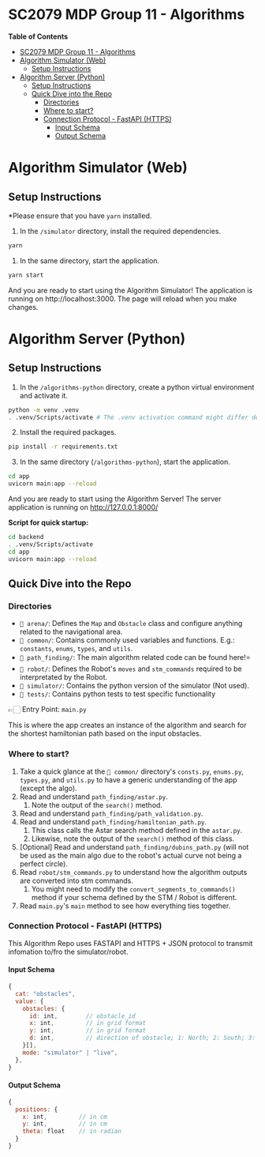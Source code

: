# SC2079 MDP Group 11 - Algorithms

**Table of Contents**

- [SC2079 MDP Group 11 - Algorithms](#sc2079-mdp-group-11---algorithms)
- [Algorithm Simulator (Web)](#algorithm-simulator-web)
  - [Setup Instructions](#setup-instructions)
- [Algorithm Server (Python)](#algorithm-server-python)
  - [Setup Instructions](#setup-instructions-1)
  - [Quick Dive into the Repo](#quick-dive-into-the-repo)
    - [Directories](#directories)
    - [Where to start?](#where-to-start)
    - [Connection Protocol - FastAPI (HTTPS)](#connection-protocol---fastapi-https)
      - [Input Schema](#input-schema)
      - [Output Schema](#output-schema)

# Algorithm Simulator (Web)

## Setup Instructions

\*Please ensure that you have `yarn` installed.

1. In the `/simulator` directory, install the required dependencies.

```bash
yarn
```

1. In the same directory, start the application.

```bash
yarn start
```

And you are ready to start using the Algorithm Simulator! The application is running on http://localhost:3000. The page will reload when you make changes.

# Algorithm Server (Python)

## Setup Instructions

1. In the `/algorithms-python` directory, create a python virtual environment and activate it.

```bash
python -m venv .venv
. .venv/Scripts/activate # The .venv activation command might differ depending on your operating system
```

2. Install the required packages.

```bash
pip install -r requirements.txt
```

3. In the same directory (`/algorithms-python`), start the application.

```bash
cd app
uvicorn main:app --reload
```

And you are ready to start using the Algorithm Server! The server application is running on http://127.0.0.1:8000/

**Script for quick startup:**

```bash
cd backend
. .venv/Scripts/activate
cd app
uvicorn main:app --reload
```

## Quick Dive into the Repo

### Directories

- `📁 arena/`: Defines the `Map` and `Obstacle` class and configure anything related to the navigational area.
- `📁 common/`: Contains commonly used variables and functions. E.g.: `constants`, `enums`, `types`, and `utils`.
- `📁 path_finding/`: The main algorithm related code can be found here!⭐
- `📁 robot/`: Defines the Robot's `moves` and `stm_commands` required to be interpretated by the Robot.
- `📁 simulator/`: Contains the python version of the simulator (Not used).
- `📁 tests/`: Contains python tests to test specific functionality

👉🏻 Entry Point: `main.py`

This is where the app creates an instance of the algorithm and search for the shortest hamiltonian path based on the input obstacles.

### Where to start?

1. Take a quick glance at the `📁 common/` directory's `consts.py`, `enums.py`, `types.py`, and `utils.py` to have a generic understanding of the app (except the algo).
2. Read and understand `path_finding/astar.py`.
   1. Note the output of the `search()` method.
3. Read and understand `path_finding/path_validation.py`.
4. Read and understand `path_finding/hamiltonian_path.py`.
   1. This class calls the Astar search method defined in the `astar.py`.
   2. Likewise, note the output of the `search()` method of this class.
5. [Optional] Read and understand `path_finding/dubins_path.py` (will not be used as the main algo due to the robot's actual curve not being a perfect circle).
6. Read `robot/stm_commands.py` to understand how the algorithm outputs are converted into stm commands.
   1. You might need to modify the `convert_segments_to_commands()` method if your schema defined by the STM / Robot is different.
7. Read `main.py`'s `main` method to see how everything ties together.

### Connection Protocol - FastAPI (HTTPS)

This Algorithm Repo uses FASTAPI and HTTPS + JSON protocol to transmit infomation to/fro the simulator/robot.

#### Input Schema

```javascript
{
  cat: "obstacles",
  value: {
    obstacles: {
      id: int,        // obstacle_id
      x: int,         // in grid format
      y: int,         // in grid format
      d: int,         // direction of obstacle; 1: North; 2: South; 3: East; 4: West
    }[],
    mode: "simulator" | "live",
  },
}
```

#### Output Schema

```javascript
{
  positions: {
    x: int,         // in cm
    y: int,         // in cm
    theta: float    // in radian
  }
}
```
